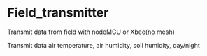 # Field_transmitter
Transmit data from field with nodeMCU or Xbee(no mesh)

Transmit data air temperature, air humidity, soil humidity, day/night

